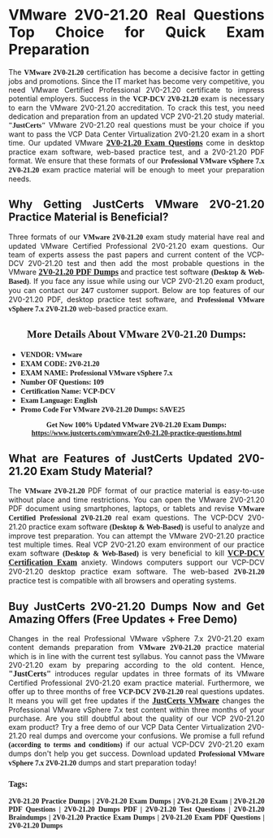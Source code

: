 <h1 style="text-align: justify;"><strong>VMware 2V0-21.20 Real Questions Top Choice for Quick Exam Preparation</strong></h1>

<p style="text-align: justify;">The <span style="font-family:Georgia,serif;"><strong>VMware 2V0-21.20</strong></span> certification has become a decisive factor in getting jobs and promotions. Since the IT market has become very competitive, you need VMware Certified Professional 2V0-21.20 certificate to impress potential employers. Success in the <span style="font-family:Georgia,serif;"><strong>VCP-DCV 2V0-21.20</strong></span> exam is necessary to earn the VMware 2V0-21.20 accreditation. To crack this test, you need dedication and preparation from an updated VCP 2V0-21.20 study material. <span style="font-size:14px;"><span style="font-family:Georgia,serif;"><strong>"JustCerts"</strong></span></span> VMware 2V0-21.20 real questions must be your choice if you want to pass the VCP Data Center Virtualization 2V0-21.20 exam in a short time. Our updated VMware <a href="https://www.justcerts.com/vmware/2v0-21.20-practice-questions.html"><span style="font-size:16px;"><span style="font-family:Georgia,serif;"><strong>2V0-21.20 Exam Questions</strong></span></span></a> come in desktop practice exam software, web-based practice test, and a 2V0-21.20 PDF format. We ensure that these formats of our <span style="font-family:Georgia,serif;"><strong>Professional VMware vSphere 7.x 2V0-21.20</strong></span> exam practice material will be enough to meet your preparation needs.</p>

<h2 style="text-align: justify;"><strong>Why Getting JustCerts VMware 2V0-21.20 Practice Material is Beneficial?</strong></h2>

<p style="text-align: justify;">Three formats of our <span style="font-family:Georgia,serif;"><strong>VMware 2V0-21.20</strong></span> exam study material have real and updated VMware Certified Professional 2V0-21.20 exam questions. Our team of experts assess the past papers and current content of the VCP-DCV 2V0-21.20 test and then add the most probable questions in the VMware <a href="https://www.justcerts.com/vmware/2v0-21.20-practice-questions.html"><span style="font-size:16px;"><span style="font-family:Georgia,serif;"><strong>2V0-21.20 PDF Dumps</strong></span></span></a> and practice test software <span style="font-family:Georgia,serif;"><strong>(Desktop & Web-Based)</strong></span>. If you face any issue while using our VCP 2V0-21.20 exam product, you can contact our <span style="font-family:Georgia,serif;"><strong>24/7</strong></span> customer support. Below are top features of our 2V0-21.20 PDF, desktop practice test software, and <span style="font-family:Georgia,serif;"><strong>Professional VMware vSphere 7.x 2V0-21.20</strong></span> web-based practice exam.</p>

<h2 style="text-align: center;"><strong><span style="font-family:Georgia,serif;">More Details About VMware 2V0-21.20 Dumps:</span></strong></h2>

<ul>
	<li style="text-align: justify;"><span style="font-size:14px;"><span style="font-family:Georgia,serif;"><strong>VENDOR: VMware</strong></span></span></li>
	<li style="text-align: justify;"><span style="font-size:14px;"><span style="font-family:Georgia,serif;"><strong>EXAM CODE: 2V0-21.20</strong></span></span></li>
	<li style="text-align: justify;"><span style="font-size:14px;"><span style="font-family:Georgia,serif;"><strong>EXAM NAME: Professional VMware vSphere 7.x</strong></span></span></li>
	<li style="text-align: justify;"><span style="font-size:14px;"><span style="font-family:Georgia,serif;"><strong>Number OF Questions: 109</strong></span></span></li>
	<li style="text-align: justify;"><span style="font-size:14px;"><span style="font-family:Georgia,serif;"><strong>Certification Name: VCP-DCV</strong></span></span></li>
	<li style="text-align: justify;"><span style="font-size:14px;"><span style="font-family:Georgia,serif;"><strong>Exam Language: English</strong></span></span></li>
	<li style="text-align: justify;"><span style="font-size:14px;"><span style="font-family:Georgia,serif;"><strong>Promo Code For VMware 2V0-21.20 Dumps: SAVE25</strong></span></span></li>
</ul>

<p style="text-align: center;"><strong><span style="font-family:Georgia,serif;"><span style="font-size:14px;">Get Now 100% Updated VMware 2V0-21.20 Exam Dumps:</span> <a href="https://www.justcerts.com/vmware/2v0-21.20-practice-questions.html">https://www.justcerts.com/vmware/2v0-21.20-practice-questions.html</a></span></strong></p>

<h2 style="text-align: justify;"><strong>What are Features of JustCerts Updated 2V0-21.20 Exam Study Material?</strong></h2>

<p style="text-align: justify;">The <span style="font-family:Georgia,serif;"><strong>VMware 2V0-21.20</strong></span> PDF format of our practice material is easy-to-use without place and time restrictions. You can open the VMware 2V0-21.20 PDF document using smartphones, laptops, or tablets and revise <span style="font-family:Georgia,serif;"><strong>VMware Certified Professional 2V0-21.20</strong></span> real exam questions. The VCP-DCV 2V0-21.20 practice exam software <span style="font-family:Georgia,serif;"><strong>(Desktop & Web-Based)</strong></span> is useful to analyze and improve test preparation. You can attempt the VMware 2V0-21.20 practice test multiple times. Real VCP 2V0-21.20 exam environment of our practice exam software <span style="font-family:Georgia,serif;"><strong>(Desktop & Web-Based)</strong></span> is very beneficial to kill <a href="https://www.justcerts.com/vmware/vcp-certification-exams.html"><span style="font-size:16px;"><span style="font-family:Georgia,serif;"><strong>VCP-DCV Certification Exam</strong></span></span></a> anxiety. Windows computers support our VCP-DCV 2V0-21.20 desktop practice exam software. The web-based <span style="font-family:Georgia,serif;"><strong>2V0-21.20 </strong></span> practice test is compatible with all browsers and operating systems.</p>

<h2 style="text-align: justify;"><strong>Buy JustCerts 2V0-21.20 Dumps Now and Get Amazing Offers (Free Updates + Free Demo)</strong></h2>

<p style="text-align: justify;">Changes in the real Professional VMware vSphere 7.x 2V0-21.20 exam content demands preparation from <span style="font-family:Georgia,serif;"><strong>VMware 2V0-21.20</strong></span> practice material which is in line with the current test syllabus. You cannot pass the VMware 2V0-21.20 exam by preparing according to the old content. Hence, <span style="font-size:16px;"><span style="font-family:Georgia,serif;"><strong>"JustCerts"</strong></span></span> introduces regular updates in three formats of its VMware Certified Professional 2V0-21.20 exam practice material. Furthermore, we offer up to three months of free <span style="font-family:Georgia,serif;"><strong>VCP-DCV 2V0-21.20 </strong></span>real questions updates. It means you will get free updates if the <a href="https://www.justcerts.com/vmware-certification-exams.html"><span style="font-size:16px;"><span style="font-family:Georgia,serif;"><strong>JustCerts VMware</strong></span></span></a> changes the Professional VMware vSphere 7.x test content within three months of your purchase. Are you still doubtful about the quality of our VCP 2V0-21.20 exam product? Try a free demo of our VCP Data Center Virtualization 2V0-21.20 real dumps and overcome your confusions. We promise a full refund <span style="font-family:Georgia,serif;"><strong>(according to terms and conditions)</strong></span> if our actual VCP-DCV 2V0-21.20 exam dumps don't help you get success. Download updated <span style="font-family:Georgia,serif;"><strong>Professional VMware vSphere 7.x 2V0-21.20</strong></span> dumps and start preparation today!</p>

<h3 style="text-align: justify;"><span style="font-family:Georgia,serif;"><strong>Tags:</strong></span></h3>

<p style="text-align: justify;"><span style="font-family:Georgia,serif;"><strong>2V0-21.20 Practice Dumps | 2V0-21.20 Exam Dumps | 2V0-21.20 Exam | 2V0-21.20 PDF Questions | 2V0-21.20 Dumps PDF | 2V0-21.20 Test Questions | 2V0-21.20 Braindumps | 2V0-21.20 Practice Exam Dumps | 2V0-21.20 Exam PDF Questions | 2V0-21.20 Dumps</strong></span></p>
